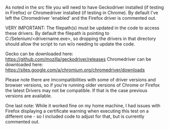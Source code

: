 As noted in the src file you will need to have Geckodriver installed (if testing in Firefox) or Chromedriver installed (if testing in Chrome). By default I've left the Chromedriver 'enabled' and the Firefox driver is commented out. 

VERY IMPORTANT: The filepath(s) must be updated in the code to access these drivers. By default the filepath is pointing to C:/Selenium/<drivername.exe>, so dropping the drivers in that directory should allow the script to run w/o needing to update the code. 

Gecko can be downloaded here: https://github.com/mozilla/geckodriver/releases
Chromedriver can be downloaded here: https://sites.google.com/a/chromium.org/chromedriver/downloads

Please note there are imcompatibilities with some of driver versions and browser versions, so if you're running older versions of Chrome or Firefox the latest Drivers may not be compatible. If that is the case previous versions are available.  

One last note: While it worked fine on my home machine, I had issues with Firefox displaying a certificate warning when executing this test on a different one - so I included code to adjust for that, but is currently commented out. 
